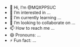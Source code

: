 - 👋 Hi, I’m @MQXPPSUC
- 👀 I’m interested in ...
- 🌱 I’m currently learning ...
- 💞️ I’m looking to collaborate on ...
- 📫 How to reach me ...
- 😄 Pronouns: ...
- ⚡ Fun fact: ...

<!---
MQXPPSUC/MQXPPSUC is a ✨ special ✨ repository because its `README.md` (this file) appears on your GitHub profile.
You can click the Preview link to take a look at your changes.
--->
